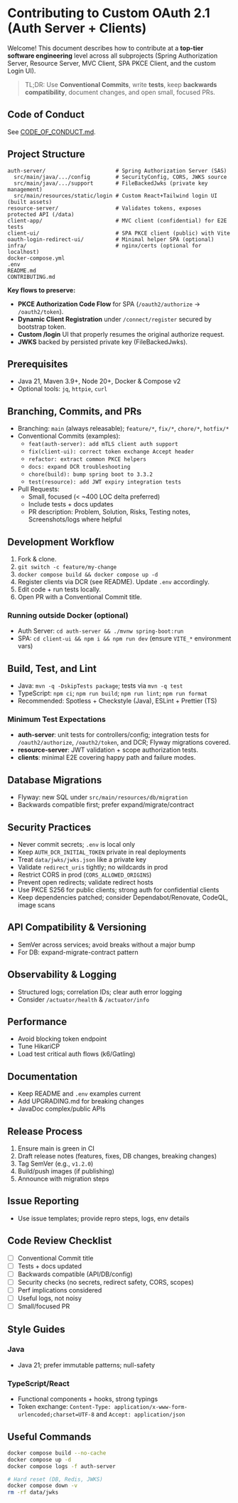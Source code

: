 # Contributing to Custom OAuth 2.1 (Auth Server + Clients)

Welcome! This document describes how to contribute at a **top-tier software engineering** level across all subprojects (Spring Authorization Server, Resource Server, MVC Client, SPA PKCE Client, and the custom Login UI).

> TL;DR: Use **Conventional Commits**, write **tests**, keep **backwards compatibility**, document changes, and open small, focused PRs.

## Code of Conduct
See [CODE_OF_CONDUCT.md](CODE_OF_CONDUCT.md).

## Project Structure
```
auth-server/                      # Spring Authorization Server (SAS)
  src/main/java/.../config        # SecurityConfig, CORS, JWKS source
  src/main/java/.../support       # FileBackedJwks (private key management)
  src/main/resources/static/login # Custom React+Tailwind login UI (built assets)
resource-server/                  # Validates tokens, exposes protected API (/data)
client-app/                       # MVC client (confidential) for E2E tests
client-ui/                        # SPA PKCE client (public) with Vite
oauth-login-redirect-ui/          # Minimal helper SPA (optional)
infra/                            # nginx/certs (optional for localhost)
docker-compose.yml
.env                              
README.md
CONTRIBUTING.md
```

**Key flows to preserve:**
- **PKCE Authorization Code Flow** for SPA (`/oauth2/authorize` → `/oauth2/token`).
- **Dynamic Client Registration** under `/connect/register` secured by bootstrap token.
- **Custom /login** UI that properly resumes the original authorize request.
- **JWKS** backed by persisted private key (FileBackedJwks).

## Prerequisites
- Java 21, Maven 3.9+, Node 20+, Docker & Compose v2
- Optional tools: `jq`, `httpie`, `curl`

## Branching, Commits, and PRs
- Branching: `main` (always releasable); `feature/*`, `fix/*`, `chore/*`, `hotfix/*`
- Conventional Commits (examples):
  - `feat(auth-server): add mTLS client auth support`
  - `fix(client-ui): correct token exchange Accept header`
  - `refactor: extract common PKCE helpers`
  - `docs: expand DCR troubleshooting`
  - `chore(build): bump spring boot to 3.3.2`
  - `test(resource): add JWT expiry integration tests`
- Pull Requests:
  - Small, focused (< ~400 LOC delta preferred)
  - Include tests + docs updates
  - PR description: Problem, Solution, Risks, Testing notes, Screenshots/logs where helpful

## Development Workflow
1. Fork & clone.
2. `git switch -c feature/my-change`
3. `docker compose build && docker compose up -d`
4. Register clients via DCR (see README). Update `.env` accordingly.
5. Edit code + run tests locally.
6. Open PR with a Conventional Commit title.

### Running outside Docker (optional)
- Auth Server: `cd auth-server && ./mvnw spring-boot:run`
- SPA: `cd client-ui && npm i && npm run dev` (ensure `VITE_*` environment vars)

## Build, Test, and Lint
- Java: `mvn -q -DskipTests package`; tests via `mvn -q test`
- TypeScript: `npm ci`; `npm run build`; `npm run lint`; `npm run format`
- Recommended: Spotless + Checkstyle (Java), ESLint + Prettier (TS)

### Minimum Test Expectations
- **auth-server**: unit tests for controllers/config; integration tests for `/oauth2/authorize`, `/oauth2/token`, and DCR; Flyway migrations covered.
- **resource-server**: JWT validation + scope authorization tests.
- **clients**: minimal E2E covering happy path and failure modes.

## Database Migrations
- Flyway: new SQL under `src/main/resources/db/migration`
- Backwards compatible first; prefer expand/migrate/contract

## Security Practices
- Never commit secrets; `.env` is local only
- Keep `AUTH_DCR_INITIAL_TOKEN` private in real deployments
- Treat `data/jwks/jwks.json` like a private key
- Validate `redirect_uris` tightly; no wildcards in prod
- Restrict CORS in prod (`CORS_ALLOWED_ORIGINS`)
- Prevent open redirects; validate redirect hosts
- Use PKCE S256 for public clients; strong auth for confidential clients
- Keep dependencies patched; consider Dependabot/Renovate, CodeQL, image scans

## API Compatibility & Versioning
- SemVer across services; avoid breaks without a major bump
- For DB: expand-migrate-contract pattern

## Observability & Logging
- Structured logs; correlation IDs; clear auth error logging
- Consider `/actuator/health` & `/actuator/info`

## Performance
- Avoid blocking token endpoint
- Tune HikariCP
- Load test critical auth flows (k6/Gatling)

## Documentation
- Keep README and `.env` examples current
- Add UPGRADING.md for breaking changes
- JavaDoc complex/public APIs

## Release Process
1. Ensure main is green in CI
2. Draft release notes (features, fixes, DB changes, breaking changes)
3. Tag SemVer (e.g., `v1.2.0`)
4. Build/push images (if publishing)
5. Announce with migration steps

## Issue Reporting
- Use issue templates; provide repro steps, logs, env details

## Code Review Checklist
- [ ] Conventional Commit title
- [ ] Tests + docs updated
- [ ] Backwards compatible (API/DB/config)
- [ ] Security checks (no secrets, redirect safety, CORS, scopes)
- [ ] Perf implications considered
- [ ] Useful logs, not noisy
- [ ] Small/focused PR

## Style Guides
### Java
- Java 21; prefer immutable patterns; null-safety
### TypeScript/React
- Functional components + hooks, strong typings
- Token exchange: `Content-Type: application/x-www-form-urlencoded;charset=UTF-8` and `Accept: application/json`

## Useful Commands
```bash
docker compose build --no-cache
docker compose up -d
docker compose logs -f auth-server

# Hard reset (DB, Redis, JWKS)
docker compose down -v
rm -rf data/jwks
```
